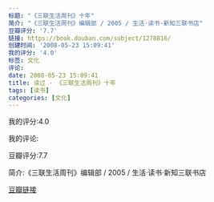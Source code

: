 ```yaml
---
标题: "《三联生活周刊》十年"
简介: "《三联生活周刊》编辑部 / 2005 / 生活·读书·新知三联书店"
豆瓣评分: '7.7'
链接: https://book.douban.com/subject/1278816/
创建时间: '2008-05-23 15:09:41'
我的评分: '4.0'
标签: 文化
评论:
date: 2008-05-23 15:09:41
title: 读过 - 《三联生活周刊》十年
tags: [读书]
categories: [文化]
---
```


我的评分:4.0

我的评论:

豆瓣评分:7.7

简介:《三联生活周刊》编辑部 / 2005 / 生活·读书·新知三联书店

[豆瓣链接](https://book.douban.com/subject/1278816/)

